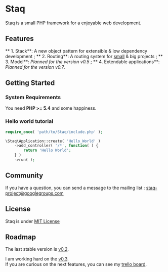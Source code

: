 Staq
======
Staq is a small PHP framework for a enjoyable web development.



Features
--------


** 1. Stack**: A new object pattern for extensible & low dependency development ;
** 2. Routing**: A routing system for [small](#hello-world-tutorial) & big projects ;
** 3. Model**: *Planned for the version v0.5* ;
** 4. Extendable applications**: *Planned for the version v0.7*.



Getting Started
--------


### System Requirements
You need **PHP >= 5.4** and some happiness.


### Hello world tutorial 

```php
require_once( 'path/to/Staq/include.php' );

\Staq\Application::create( 'Hello_World' )
    ->add_controller( '/*', function( ) {
        return 'Hello World';
    } )
    ->run( );
```



Community
--------
If you have a question, you can send a message to the mailing list : staq-project@googlegroups.com



License
--------
Staq is under [MIT License](http://opensource.org/licenses/MIT)



Roadmap
--------
The last stable version is [v0.2](https://github.com/Pixel418/Staq/tree/v0.2).

I am working hard on the [v0.3](https://github.com/Pixel418/Staq/tree/v0.3). <br>
If you are curious on the next features, you can see my [trello board](https://trello.com/board/staq/50de3fe18942735c620000a9).
